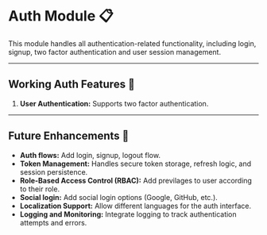 # Auth Module 📋

This module handles all authentication-related functionality, including login, signup, two factor authentication and user session management.

---

## Working Auth Features 🔐

1. **User Authentication:**
   Supports two factor authentication.

---

## Future Enhancements 🚀

- **Auth flows:** Add login, signup, logout flow.
- **Token Management:** Handles secure token storage, refresh logic, and session persistence.
- **Role-Based Access Control (RBAC):**  Add previlages to user according to their role.
- **Social login:** Add social login options (Google, GitHub, etc.).
- **Localization Support:** Allow different languages for the auth interface.
- **Logging and Monitoring:** Integrate logging to track authentication attempts and errors.
